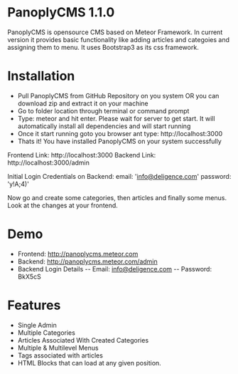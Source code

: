 # PanoplyCMS 1.1.0

PanoplyCMS is opensource CMS based on Meteor Framework. In current version it provides basic functionality like adding articles and categoies and assigning them to menu. It uses Bootstrap3 as its css framework.

# Installation
- Pull PanoplyCMS from GitHub Repository on you system OR you can download zip and extract it on your machine
- Go to folder location through terminal or command prompt
- Type: meteor and hit enter. Please wait for server to get start. It will automatically install all dependencies and will start running
- Once it start running goto you browser ant type: http://localhost:3000
- Thats it! You have installed PanoplyCMS on your system successfully

Frontend Link: http://localhost:3000
Backend Link: http://localhost:3000/admin

Initial Login Credentials on Backend:
    email: 'info@deligence.com'
    password: 'y!A;4)'

Now go and create some categories, then articles and finally some menus. Look at the changes at your frontend.

# Demo
- Frontend: http://panoplycms.meteor.com
- Backend: http://panoplycms.meteor.com/admin
- Backend Login Details
	-- Email: info@deligence.com
	-- Password: BkX5cS

# Features
- Single Admin
- Multiple Categories
- Articles Associated With Created Categories
- Multiple & Multilevel Menus
- Tags associated with articles
- HTML Blocks that can load at any given position.
